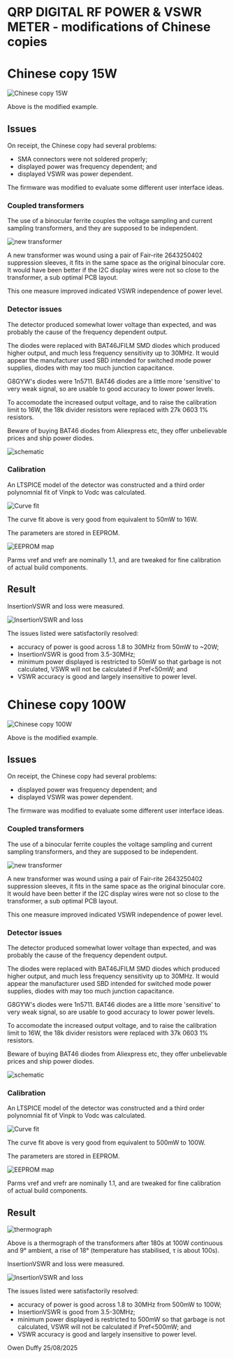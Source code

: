 # QRP DIGITAL RF POWER & VSWR METER - modifications of Chinese copies

# Chinese copy 15W

![Chinese copy 15W](doc/ddwm07.jpg)

Above is the modified example.

## Issues

On receipt, the Chinese copy had several problems:
- SMA connectors were not soldered properly;
- displayed power was frequency dependent; and
- displayed VSWR was power dependent.

The firmware was modified to evaluate some different user interface ideas.

### Coupled transformers

The use of a binocular ferrite couples the voltage sampling and current sampling transformers, and they are supposed to be independent.

![new transformer](doc/2643250402x2transformers.jpg)

A new transformer was wound using a pair of Fair-rite 2643250402 suppression sleeves, it fits in the same space as the original binocular core.
It would have been better if the I2C display wires were not so close to the transformer, a sub optimal PCB layout.

This one measure improved indicated VSWR independence of power level.

### Detector issues

The detector produced somewhat lower voltage than expected, and was probably the cause of the frequency dependent output.

The diodes were replaced with BAT46JFILM SMD diodes which produced higher output, and much less frequency sensitivity up to 30MHz.
It would appear the manufacturer used SBD intended for switched mode power supplies, diodes with may too much junction capacitance.

G8GYW's diodes were 1n5711. BAT46 diodes are a little more 'sensitive' to very weak signal, so are usable to good accuracy to lower power levels.

To accomodate the increased output voltage, and to raise the calibration limit to 16W, the 18k divider resistors were replaced with 27k 0603 1% resistors.

Beware of buying BAT46 diodes from Aliexpress etc, they offer unbelievable prices and ship power diodes.

![schematic](doc/schematic_v3_15W.jpg)

### Calibration

An LTSPICE model of the detector was constructed and a third order polynomnial fit of Vinpk to Vodc was calculated.

![Curve fit](doc/LTSPICE-BAT46-27k-vi-vo-01.png)

The curve fit above is very good from equivalent to 50mW to 16W.

The parameters are stored in EEPROM.

![EEPROM map](ddwm/eeprom/ddwm-eeprom-BAT46-27k.png)

Parms vref and vrefr are nominally 1.1, and are tweaked for fine calibration of actual build components.

## Result

InsertionVSWR and loss were measured.

![InsertionVSWR and loss](doc/15Wddwm02.png)

The issues listed were satisfactorily resolved:
- accuracy of power is good across 1.8 to 30MHz from 50mW to ~20W;
- InsertionVSWR is good from 3.5-30MHz;
- minimum power displayed is restricted to 50mW so that garbage is not calculated, VSWR will not be calculated if Pref<50mW; and
- VSWR accuracy is good and largely insensitive to power level.

# Chinese copy 100W

![Chinese copy 100W](doc/ddwm-100w-m.jpg)

Above is the modified example.

## Issues

On receipt, the Chinese copy had several problems:
- displayed power was frequency dependent; and
- displayed VSWR was power dependent.

The firmware was modified to evaluate some different user interface ideas.

### Coupled transformers

The use of a binocular ferrite couples the voltage sampling and current sampling transformers, and they are supposed to be independent.

![new transformer](doc/2643250402x2transformers-100W.jpg)

A new transformer was wound using a pair of Fair-rite 2643250402 suppression sleeves, it fits in the same space as the original binocular core.
It would have been better if the I2C display wires were not so close to the transformer, a sub optimal PCB layout.

This one measure improved indicated VSWR independence of power level.

### Detector issues

The detector produced somewhat lower voltage than expected, and was probably the cause of the frequency dependent output.

The diodes were replaced with BAT46JFILM SMD diodes which produced higher output, and much less frequency sensitivity up to 30MHz.
It would appear the manufacturer used SBD intended for switched mode power supplies, diodes with may too much junction capacitance.

G8GYW's diodes were 1n5711. BAT46 diodes are a little more 'sensitive' to very weak signal, so are usable to good accuracy to lower power levels.

To accomodate the increased output voltage, and to raise the calibration limit to 16W, the 18k divider resistors were replaced with 37k 0603 1% resistors.

Beware of buying BAT46 diodes from Aliexpress etc, they offer unbelievable prices and ship power diodes.

![schematic](doc/schematic_v3_100W.jpg)

### Calibration

An LTSPICE model of the detector was constructed and a third order polynomnial fit of Vinpk to Vodc was calculated.

![Curve fit](doc/LTSPICE-BAT46-39k-vi-vo-01.png)

The curve fit above is very good from equivalent to 500mW to 100W.

The parameters are stored in EEPROM.

![EEPROM map](ddwm/eeprom/ddwm-eeprom-BAT46-39k.png)

Parms vref and vrefr are nominally 1.1, and are tweaked for fine calibration of actual build components.

## Result

![thermograph](doc/ddwm-100W-thermal.jpg)

Above is a thermograph of the transformers after 180s at 100W continuous and 9° ambient, a rise of 18° (temperature has stabilised, τ is about 100s).

InsertionVSWR and loss were measured.

![InsertionVSWR and loss](doc/100Wddwm02-m.png)


The issues listed were satisfactorily resolved:
- accuracy of power is good across 1.8 to 30MHz from 500mW to 100W;
- InsertionVSWR is good from 3.5-30MHz;
- minimum power displayed is restricted to 500mW so that garbage is not calculated, VSWR will not be calculated if Pref<500mW; and
- VSWR accuracy is good and largely insensitive to power level.






Owen Duffy
25/08/2025

